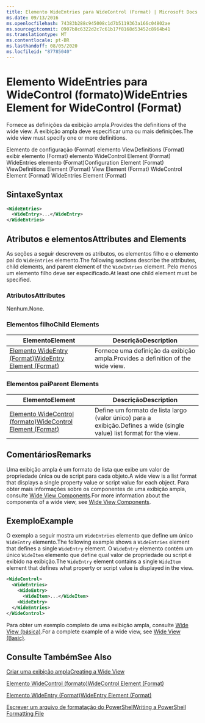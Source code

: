 ```yaml
---
title: Elemento WideEntries para WideControl (Format) | Microsoft Docs
ms.date: 09/13/2016
ms.openlocfilehash: 74383b288c945008c1d7b5119363a166c04802ae
ms.sourcegitcommit: 0907b8c6322d2c7c61b17f8168d53452c8964b41
ms.translationtype: MT
ms.contentlocale: pt-BR
ms.lasthandoff: 08/05/2020
ms.locfileid: "87785040"
---
```

# <a name="wideentries-element-for-widecontrol-format"></a><span data-ttu-id="849c8-102">Elemento WideEntries para WideControl (formato)</span><span class="sxs-lookup"><span data-stu-id="849c8-102">WideEntries Element for WideControl (Format)</span></span>

<span data-ttu-id="849c8-103">Fornece as definições da exibição ampla.</span><span class="sxs-lookup"><span data-stu-id="849c8-103">Provides the definitions of the wide view.</span></span> <span data-ttu-id="849c8-104">A exibição ampla deve especificar uma ou mais definições.</span><span class="sxs-lookup"><span data-stu-id="849c8-104">The wide view must specify one or more definitions.</span></span>

<span data-ttu-id="849c8-105">Elemento de configuração (Format) elemento ViewDefinitions (Format) exibir elemento (Format) elemento WideControl Element (Format) WideEntries elemento (Format)</span><span class="sxs-lookup"><span data-stu-id="849c8-105">Configuration Element (Format) ViewDefinitions Element (Format) View Element (Format) WideControl Element (Format) WideEntries Element (Format)</span></span>

## <a name="syntax"></a><span data-ttu-id="849c8-106">Sintaxe</span><span class="sxs-lookup"><span data-stu-id="849c8-106">Syntax</span></span>

```xml
<WideEntries>
  <WideEntry>...</WideEntry>
</WideEntries>

```

## <a name="attributes-and-elements"></a><span data-ttu-id="849c8-107">Atributos e elementos</span><span class="sxs-lookup"><span data-stu-id="849c8-107">Attributes and Elements</span></span>

<span data-ttu-id="849c8-108">As seções a seguir descrevem os atributos, os elementos filho e o elemento pai do `WideEntries` elemento.</span><span class="sxs-lookup"><span data-stu-id="849c8-108">The following sections describe the attributes, child elements, and parent element of the `WideEntries` element.</span></span> <span data-ttu-id="849c8-109">Pelo menos um elemento filho deve ser especificado.</span><span class="sxs-lookup"><span data-stu-id="849c8-109">At least one child element must be specified.</span></span>

### <a name="attributes"></a><span data-ttu-id="849c8-110">Atributos</span><span class="sxs-lookup"><span data-stu-id="849c8-110">Attributes</span></span>

<span data-ttu-id="849c8-111">Nenhum.</span><span class="sxs-lookup"><span data-stu-id="849c8-111">None.</span></span>

### <a name="child-elements"></a><span data-ttu-id="849c8-112">Elementos filho</span><span class="sxs-lookup"><span data-stu-id="849c8-112">Child Elements</span></span>

|<span data-ttu-id="849c8-113">Elemento</span><span class="sxs-lookup"><span data-stu-id="849c8-113">Element</span></span>|<span data-ttu-id="849c8-114">Descrição</span><span class="sxs-lookup"><span data-stu-id="849c8-114">Description</span></span>|
|-------------|-----------------|
|[<span data-ttu-id="849c8-115">Elemento WideEntry (Format)</span><span class="sxs-lookup"><span data-stu-id="849c8-115">WideEntry Element (Format)</span></span>](./wideentry-element-for-widecontrol-format.md)|<span data-ttu-id="849c8-116">Fornece uma definição da exibição ampla.</span><span class="sxs-lookup"><span data-stu-id="849c8-116">Provides a definition of the wide view.</span></span>|

### <a name="parent-elements"></a><span data-ttu-id="849c8-117">Elementos pai</span><span class="sxs-lookup"><span data-stu-id="849c8-117">Parent Elements</span></span>

|<span data-ttu-id="849c8-118">Elemento</span><span class="sxs-lookup"><span data-stu-id="849c8-118">Element</span></span>|<span data-ttu-id="849c8-119">Descrição</span><span class="sxs-lookup"><span data-stu-id="849c8-119">Description</span></span>|
|-------------|-----------------|
|[<span data-ttu-id="849c8-120">Elemento WideControl (formato)</span><span class="sxs-lookup"><span data-stu-id="849c8-120">WideControl Element (Format)</span></span>](./widecontrol-element-format.md)|<span data-ttu-id="849c8-121">Define um formato de lista largo (valor único) para a exibição.</span><span class="sxs-lookup"><span data-stu-id="849c8-121">Defines a wide (single value) list format for the view.</span></span>|

## <a name="remarks"></a><span data-ttu-id="849c8-122">Comentários</span><span class="sxs-lookup"><span data-stu-id="849c8-122">Remarks</span></span>

<span data-ttu-id="849c8-123">Uma exibição ampla é um formato de lista que exibe um valor de propriedade única ou de script para cada objeto.</span><span class="sxs-lookup"><span data-stu-id="849c8-123">A wide view is a list format that displays a single property value or script value for each object.</span></span> <span data-ttu-id="849c8-124">Para obter mais informações sobre os componentes de uma exibição ampla, consulte [Wide View Components](./creating-a-wide-view.md).</span><span class="sxs-lookup"><span data-stu-id="849c8-124">For more information about the components of a wide view, see [Wide View Components](./creating-a-wide-view.md).</span></span>

## <a name="example"></a><span data-ttu-id="849c8-125">Exemplo</span><span class="sxs-lookup"><span data-stu-id="849c8-125">Example</span></span>

<span data-ttu-id="849c8-126">O exemplo a seguir mostra um `WideEntries` elemento que define um único `WideEntry` elemento.</span><span class="sxs-lookup"><span data-stu-id="849c8-126">The following example shows a `WideEntries` element that defines a single `WideEntry` element.</span></span> <span data-ttu-id="849c8-127">O `WideEntry` elemento contém um único `WideItem` elemento que define qual valor de propriedade ou script é exibido na exibição.</span><span class="sxs-lookup"><span data-stu-id="849c8-127">The `WideEntry` element contains a single `WideItem` element that defines what property or script value is displayed in the view.</span></span>

```xml
<WideControl>
  <WideEntries>
    <WideEntry>
      <WideItem>...</WideItem>
    <WideEntry>
  </WideEntries>
</WideControl>
```

<span data-ttu-id="849c8-128">Para obter um exemplo completo de uma exibição ampla, consulte [Wide View (básica)](./wide-view-basic.md).</span><span class="sxs-lookup"><span data-stu-id="849c8-128">For a complete example of a wide view, see [Wide View (Basic)](./wide-view-basic.md).</span></span>

## <a name="see-also"></a><span data-ttu-id="849c8-129">Consulte Também</span><span class="sxs-lookup"><span data-stu-id="849c8-129">See Also</span></span>

[<span data-ttu-id="849c8-130">Criar uma exibição ampla</span><span class="sxs-lookup"><span data-stu-id="849c8-130">Creating a Wide View</span></span>](./creating-a-wide-view.md)

[<span data-ttu-id="849c8-131">Elemento WideControl (formato)</span><span class="sxs-lookup"><span data-stu-id="849c8-131">WideControl Element (Format)</span></span>](./widecontrol-element-format.md)

[<span data-ttu-id="849c8-132">Elemento WideEntry (Format)</span><span class="sxs-lookup"><span data-stu-id="849c8-132">WideEntry Element (Format)</span></span>](./wideentry-element-for-widecontrol-format.md)

[<span data-ttu-id="849c8-133">Escrever um arquivo de formatação do PowerShell</span><span class="sxs-lookup"><span data-stu-id="849c8-133">Writing a PowerShell Formatting File</span></span>](./writing-a-powershell-formatting-file.md)
